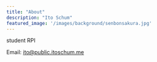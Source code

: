 ```yaml
---
title: "About"
description: "Ito Schum"
featured_image: '/images/background/senbonsakura.jpg'
---
```


student RPI  

Email: ito@public.itoschum.me
